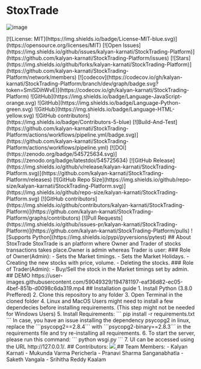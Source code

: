 # StoxTrade
![image](https://user-images.githubusercontent.com/59049329/194774702-6af1c810-5d60-4746-afbd-3df559d41d70.png)
<!-->
[![License: MIT](https://img.shields.io/badge/License-MIT-blue.svg)](https://opensource.org/licenses/MIT)
[![Open Issues](https://img.shields.io/github/issues/kalyan-karnati/StockTrading-Platform)](https://github.com/kalyan-karnati/StockTrading-Platform/issues)
[![Stars](https://img.shields.io/github/forks/kalyan-karnati/StockTrading-Platform)](https://github.com/kalyan-karnati/StockTrading-Platform/network/members)
[![codecov](https://codecov.io/gh/kalyan-karnati/StockTrading-Platform/branch/dev/graph/badge.svg?token=SmiSDihWvE)](https://codecov.io/gh/kalyan-karnati/StockTrading-Platform)
![GitHub](https://img.shields.io/badge/Language-JavaScript-orange.svg)
![GitHub](https://img.shields.io/badge/Language-Python-green.svg)
![GitHub](https://img.shields.io/badge/Language-HTML-yellow.svg)
![GitHub contributors](https://img.shields.io/badge/Contributors-5-blue)
[![Build-And-Test](https://github.com/kalyan-karnati/StockTrading-Platform/actions/workflows/pipeline.yml/badge.svg)](https://github.com/kalyan-karnati/StockTrading-Platform/actions/workflows/pipeline.yml)
[![DOI](https://zenodo.org/badge/545725634.svg)](https://zenodo.org/badge/latestdoi/545725634)
[![GitHub Release](https://img.shields.io/github/v/release/kalyan-karnati/StockTrading-Platform.svg)](https://github.com/kalyan-karnati/StockTrading-Platform/releases)
[![GitHub Repo Size](https://img.shields.io/github/repo-size/kalyan-karnati/StockTrading-Platform.svg)](https://img.shields.io/github/repo-size/kalyan-karnati/StockTrading-Platform.svg)
[![GitHub contributors](https://img.shields.io/github/contributors/kalyan-karnati/StockTrading-Platform)](https://github.com/kalyan-karnati/StockTrading-Platform/graphs/contributors)
[![Pull Requests](https://img.shields.io/github/issues-pr/kalyan-karnati/StockTrading-Platform)](https://github.com/kalyan-karnati/StockTrading-Platform/pulls)
![Supports Python](https://img.shields.io/pypi/pyversions/pytest)

## About StoxTrade

StoxTrade is an platform where Owner and Trader of stocks transactions takes place.Owner is admin whereas Trader is user:
 
 ### Role of Owner(Admin):
 - Sets the Market timings.
 - Sets the Market Holidays.
 - Creating the new stocks with price, volume.
 - Deleting the stocks.
 
 ### Role of Trader(Admin):
 - Buy/Sell the stock in the Market timings set by admin.
 
## DEMO


https://user-images.githubusercontent.com/59049329/194781197-eaf36d82-ec05-4bef-851b-d0098c6da319.mp4




## Installation guide

1. Install Python (3.8.0 Preffered)

2. Clone this repository to any folder

3. Open Terminal in the cloned folder
4. Linux and MacOS Users might need to install a few dependecies before installing requirements. 
(This step might not be needed for Windows Users)

5. Install Requirements:
```
  pip install -r requirements.txt
```
In case, you have an issue installing the dependency psycopg2 in linux, replace the ```psycopg2==2.8.4``` 
with ```psycopg2-binary==2.8.3``` in the requirements file and try re-installing all requirements.

6. To start the server, please run this command:
```
  python wsgi.py
```

7. UI can be accessed using the URL http://127.0.0.1/.



## Contributors:
<a href = "https://github.com/kalyan-karnati/StockTrading-Platform/graphs/contributors">
  <img src = "https://contrib.rocks/image?repo=kalyan-karnati/StockTrading-Platform"/>
</a>

## Team Members:
- Kalyan Karnati
- Mukunda Varma Pericherla
- Pranavi Sharma Sanganabhatla
- Saketh Vangala
- Srihitha Reddy Kaalam
